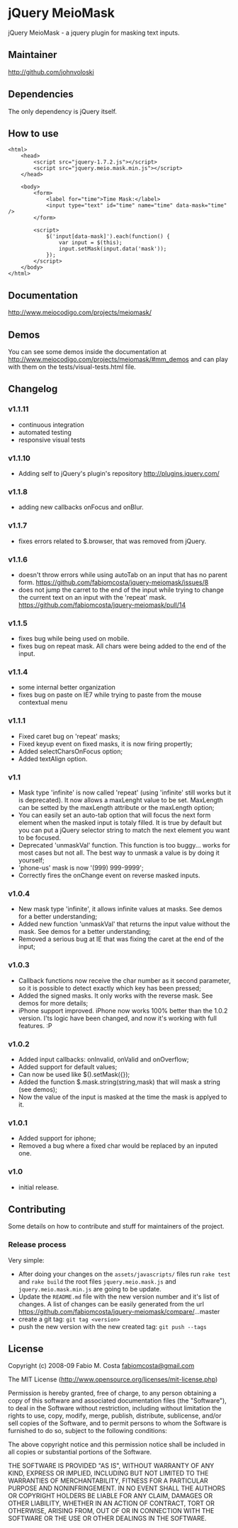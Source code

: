 # jQuery MeioMask

jQuery MeioMask - a jquery plugin for masking text inputs.

## Maintainer

http://github.com/johnvoloski

## Dependencies

The only dependency is jQuery itself.

## How to use
    <html>
        <head>
            <script src="jquery-1.7.2.js"></script>
            <script src="jquery.meio.mask.min.js"></script>
        </head>

        <body>
            <form>
                <label for="time">Time Mask:</label>
                <input type="text" id="time" name="time" data-mask="time" />
            </form>

            <script>
                $('input[data-mask]').each(function() {
                    var input = $(this);
                    input.setMask(input.data('mask'));
                });
            </script>
        </body>
    </html>

## Documentation

http://www.meiocodigo.com/projects/meiomask/

## Demos

You can see some demos inside the documentation at http://www.meiocodigo.com/projects/meiomask/#mm_demos
and can play with them on the tests/visual-tests.html file.

## Changelog

### v1.1.11
* continuous integration
* automated testing
* responsive visual tests

### v1.1.10
* Adding self to jQuery's plugin's repository http://plugins.jquery.com/

### v1.1.8
* adding new callbacks onFocus and onBlur.

### v1.1.7
* fixes errors related to $.browser, that was removed from jQuery.

### v1.1.6
* doesn't throw errors while using autoTab on an input that has no parent form. https://github.com/fabiomcosta/jquery-meiomask/issues/8
* does not jump the carret to the end of the input while trying to change the current text on an input with the 'repeat' mask. https://github.com/fabiomcosta/jquery-meiomask/pull/14

### v1.1.5
* fixes bug while being used on mobile.
* fixes bug on repeat mask. All chars were being added to the end of the input.

### v1.1.4
* some internal better organization
* fixes bug on paste on IE7 while trying to paste from the mouse contextual menu

### v1.1.1
* Fixed caret bug on 'repeat' masks;
* Fixed keyup event on fixed masks, it is now firing propertly;
* Added selectCharsOnFocus option;
* Added textAlign option.

### v1.1
* Mask type 'infinite' is now called 'repeat' (using 'infinite' still works but it is deprecated). It now allows a maxLenght value to be set. MaxLength can be setted by the maxLength attribute or the maxLength option;
* You can easily set an auto-tab option that will focus the next form element when the masked input is totaly filled. It is true by default but you can put a jQuery selector string to match the next element you want to be focused.
* Deprecated 'unmaskVal' function. This function is too buggy... works for most cases but not all. The best way to unmask a value is by doing it yourself;
* 'phone-us' mask is now '(999) 999-9999';
* Correctly fires the onChange event on reverse masked inputs.

### v1.0.4
* New mask type 'infinite', it allows infinite values at masks. See demos for a better understanding;
* Added new function 'unmaskVal' that returns the input value without the mask. See demos for a better understanding;
* Removed a serious bug at IE that was fixing the caret at the end of the input;

### v1.0.3
* Callback functions now receive the char number as it second parameter, so it is possible to detect exactly which key has been pressed;
* Added the signed masks. It only works with the reverse mask. See demos for more details;
* iPhone support improved. iPhone now works 100% better than the 1.0.2 version. I'ts logic have been changed, and now it's working with full features. :P

### v1.0.2
* Added input callbacks: onInvalid, onValid and onOverflow;
* Added support for default values;
* Can now be used like $().setMask({});
* Added the function $.mask.string(string,mask) that will mask a string (see demos);
* Now the value of the input is masked at the time the mask is applyed to it.

### v1.0.1
* Added support for iphone;
* Removed a bug where a fixed char would be replaced by an inputed one.

### v1.0
* initial release.

## Contributing

Some details on how to contribute and stuff for maintainers of the project.

### Release process

Very simple:

* After doing your changes on the `assets/javascripts/` files run `rake test` and `rake build`
the root files `jquery.meio.mask.js` and `jquery.meio.mask.min.js` are going to be update.
* Update the `README.md` file with the new version number and it's list of changes. A list of changes
can be easily generated from the url https://github.com/fabiomcosta/jquery-meiomask/compare/<previous-version>...master
* create a git tag: `git tag <version>`
* push the new version with the new created tag: `git push --tags`

## License

Copyright (c) 2008-09 Fabio M. Costa fabiomcosta@gmail.com

The MIT License (http://www.opensource.org/licenses/mit-license.php)

Permission is hereby granted, free of charge, to any person
obtaining a copy of this software and associated documentation
files (the "Software"), to deal in the Software without
restriction, including without limitation the rights to use,
copy, modify, merge, publish, distribute, sublicense, and/or sell
copies of the Software, and to permit persons to whom the
Software is furnished to do so, subject to the following
conditions:

The above copyright notice and this permission notice shall be
included in all copies or substantial portions of the Software.

THE SOFTWARE IS PROVIDED "AS IS", WITHOUT WARRANTY OF ANY KIND,
EXPRESS OR IMPLIED, INCLUDING BUT NOT LIMITED TO THE WARRANTIES
OF MERCHANTABILITY, FITNESS FOR A PARTICULAR PURPOSE AND
NONINFRINGEMENT. IN NO EVENT SHALL THE AUTHORS OR COPYRIGHT
HOLDERS BE LIABLE FOR ANY CLAIM, DAMAGES OR OTHER LIABILITY,
WHETHER IN AN ACTION OF CONTRACT, TORT OR OTHERWISE, ARISING
FROM, OUT OF OR IN CONNECTION WITH THE SOFTWARE OR THE USE OR
OTHER DEALINGS IN THE SOFTWARE.
